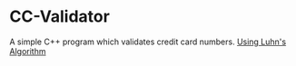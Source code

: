 # CC-Validator

A simple C++ program which validates credit card numbers. [Using Luhn's Algorithm](https://en.wikipedia.org/wiki/Luhn_algorithm)
